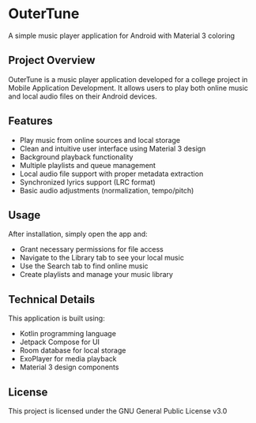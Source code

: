 # OuterTune

A simple music player application for Android with Material 3 coloring

## Project Overview

OuterTune is a music player application developed for a college project in Mobile Application Development. It allows users to play both online music and local audio files on their Android devices.

## Features

- Play music from online sources and local storage
- Clean and intuitive user interface using Material 3 design
- Background playback functionality
- Multiple playlists and queue management
- Local audio file support with proper metadata extraction
- Synchronized lyrics support (LRC format)
- Basic audio adjustments (normalization, tempo/pitch)

## Usage

After installation, simply open the app and:
- Grant necessary permissions for file access
- Navigate to the Library tab to see your local music
- Use the Search tab to find online music
- Create playlists and manage your music library

## Technical Details

This application is built using:
- Kotlin programming language
- Jetpack Compose for UI
- Room database for local storage
- ExoPlayer for media playback
- Material 3 design components


## License

This project is licensed under the GNU General Public License v3.0
